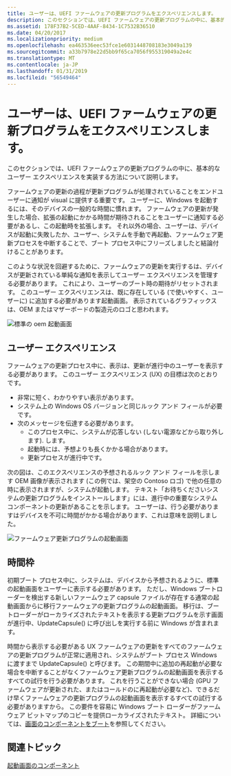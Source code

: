 ```yaml
---
title: ユーザーは、UEFI ファームウェアの更新プログラムをエクスペリエンスします。
description: このセクションでは、UEFI ファームウェアの更新プログラムの中に、基本的なユーザー エクスペリエンスを実装する方法について説明します。
ms.assetid: 178F37B2-5CED-4AAF-8434-1C7532B36510
ms.date: 04/20/2017
ms.localizationpriority: medium
ms.openlocfilehash: ea463536eec53fce1e6031448708183e3049a139
ms.sourcegitcommit: a33b7978e22d5bb9f65ca7056f955319049a2e4c
ms.translationtype: MT
ms.contentlocale: ja-JP
ms.lasthandoff: 01/31/2019
ms.locfileid: "56549464"
---
```

# <a name="user-experience-for-uefi-firmware-updates"></a>ユーザーは、UEFI ファームウェアの更新プログラムをエクスペリエンスします。


このセクションでは、UEFI ファームウェアの更新プログラムの中に、基本的なユーザー エクスペリエンスを実装する方法について説明します。

ファームウェアの更新の過程が更新プログラムが処理されていることをエンドユーザーに通知が visual に提供する重要です。 ユーザーに、Windows を起動するには、そのデバイスの一般的な時間に慣れます。 ファームウェアの更新が発生した場合、拡張の起動にかかる時間が期待されることをユーザーに通知する必要があるし、この起動時を拡張します。 それ以外の場合、ユーザーは、デバイスが起動に失敗したか、ユーザー、システムを手動で再起動、ファームウェア更新プロセスを中断することで、ブート プロセス中にフリーズしましたと結論付けることがあります。

このような状況を回避するために、ファームウェアの更新を実行するは、デバイスが更新されている単純な通知を表示してユーザー エクスペリエンスを管理する必要があります。 これにより、ユーザーのブート時の期待がリセットされます。 このユーザー エクスペリエンスは、既に存在している (で使いやすく、ユーザーに) に追加する必要があります起動画面。 表示されているグラフィックスは、OEM またはマザーボードの製造元のロゴと思われます。

![標準の oem 起動画面](images/standardoembootscreen.png)

## <a name="user-experience"></a>ユーザー エクスペリエンス


ファームウェアの更新プロセス中に、表示は、更新が進行中のユーザーを表示する必要があります。 このユーザー エクスペリエンス (UX) の目標は次のとおりです。

-   非常に短く、わかりやすい表示があります。
-   システム上の Windows OS バージョンと同じルック アンド フィールが必要です。
-   次のメッセージを伝達する必要があります。
    -   このプロセス中に、システムが応答しない (しない電源などから取り外します). します。
    -   起動時には、予想よりも長くかかる場合があります。
    -   更新プロセスが進行中です。

次の図は、このエクスペリエンスの予想されるルック アンド フィールを示します OEM 画像が表示されます (この例では、架空の Contoso ロゴ) で他の任意の時に表示されますが、システムが起動します。 テキスト「お待ちくださいシステムの更新プログラムをインストールします」には、進行中の重要なシステム コンポーネントの更新があることを示します。 ユーザーは、行う必要がありますはデバイスを不可に時間がかかる場合があります、これは意味を説明しました。

![ファームウェア更新プログラムの起動画面](images/firmwareupdatebootscreen.png)

## <a name="time-frame"></a>時間枠


初期ブート プロセス中に、システムは、デバイスから予想されるように、標準の起動画面をユーザーに表示する必要があります。 ただし、Windows ブートローダーを検出する新しいファームウェア capsule ファイルが存在する通常の起動画面からに移行ファームウェアの更新プログラムの起動画面。 移行は、ブートローダーがローカライズされたテキストを表示する更新プログラムを示す画面が進行中、UpdateCapsule() に呼び出しを実行する前に Windows が含まれます。

時間から表示する必要がある UX ファームウェアの更新をすべてのファームウェアの更新プログラムが正常に適用され、システムがブート プロセス Windows に渡すまで UpdateCapsule() と呼びます。 この期間中に追加の再起動が必要な場合を中断することがなくファームウェア更新プログラムの起動画面を表示するすべての試行を行う必要があります。 これを行うことができない場合 (GPU ファームウェアが更新された、またはコールドのに再起動が必要など)、できるだけ早くファームウェアの更新プログラムの起動画面を表示するすべての試行する必要がありますから。 この要件を容易に Windows ブート ローダーがファームウェア ビットマップのコピーを提供ローカライズされたテキスト。 詳細については、[画面のコンポーネントをブート](boot-screen-components.md)を参照してください。

## <a name="related-topics"></a>関連トピック
[起動画面のコンポーネント](boot-screen-components.md)  



